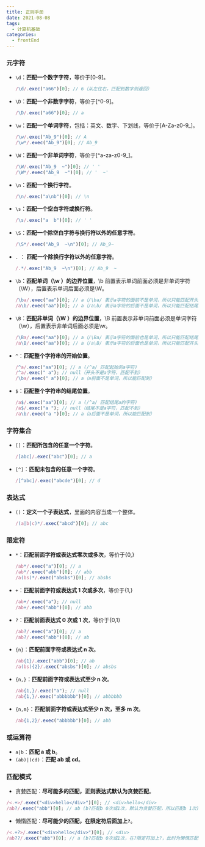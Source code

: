 ```yaml
---
title: 正则手册
date: 2021-08-08
tags:
  - 计算机基础
categories:
  - frontEnd
---
```


### 元字符

- `\d`：**匹配一个数字字符**，等价于[0-9]。
  ```js
  /\d/.exec("a66")[0]; // 6（从左往右，匹配到数字则返回）
  ```
- `\D`：**匹配一个非数字字符**，等价于[^0-9]。
  ```js
  /\D/.exec("a66")[0]; // a
  ```
- `\w`：**匹配一个单词字符**，包括：英文、数字、下划线，等价于[A-Za-z0-9_]。
  ```js
  /\w/.exec("Ab_9")[0]; // A
  /\w*/.exec("Ab_9")[0]; // Ab_9
  ```
- `\W`：**匹配一个非单词字符**，等价于[^a-za-z0-9_]。
  ```js
  /\W/.exec("Ab_9  ~")[0]; // ' '
  /\W*/.exec("Ab_9  ~")[0]; // '  ~'
  ```
- `\n`：**匹配一个换行字符**。

  ```js
  /\n/.exec("a\nb")[0]; // \n
  ```

- `\s`：**匹配一个空白字符或换行符**。
  ```js
  /\s/.exec("a  b")[0]; // ' '
  ```
- `\S`：**匹配一个除空白字符与换行符以外的任意字符**。
  ```js
  /\S*/.exec("Ab_9  ~\n")[0]; // Ab_9~
  ```
- `.` ： **匹配一个除换行字符以外的任意字符**。
  ```js
  /.*/.exec("Ab_9  ~\n")[0]; // Ab_9  ~
  ```
- `\b`：**匹配单词（\w ）的边界位置**，\b 前置表示单词前面必须是非单词字符（\W），后置表示单词后面必须是\W。
  ```js
  /\ba/.exec("aa")[0]; // a（/\ba/ 表示a字符的面前不是单词，所以只能匹配开头的a）
  /a\b/.exec("aa")[0]; // a（/a\b/ 表示a字符的后面不是单词，所以只能匹配结尾的a）
  ```
- `\B`：**匹配非单词（\W ）的边界位置**，\B 前置表示非单词前面必须是单词字符（\w），后置表示非单词后面必须是\w。

  ```js
  /\Ba/.exec("aa")[0]; // a（/\Ba/ 表示a字符的面前也是单词，所以只能匹配结尾的a）
  /a\B/.exec("aa")[0]; // a（/a\B/ 表示a字符的后面也是单词，所以只能匹配开头的a）
  ```

- `^`：**匹配整个字符串的开始位置**。
  ```js
  /^a/.exec("aa")[0]; // a (/^a/ 匹配起始的a字符)
  /^a/.exec(" a"); // null（开头不是a字符，匹配不到）
  /\ba/.exec(" a")[0]; // a（a前面不是单词，所以能匹配到）
  ```
- `$`：**匹配整个字符串的结尾位置**。
  ```js
  /a$/.exec("aa")[0]; // a (/^a/ 匹配结尾a的字符)
  /a$/.exec("a "); // null（结尾不是a字符，匹配不到）
  /a\b/.exec("a ")[0]; // a（a后面不是单词，所以能匹配到）
  ```

### 字符集合

- `[]`：**匹配所包含的任意一个字符**。
  ```js
  /[abc]/.exec("abc")[0]; // a
  ```
- `[^]`：**匹配未包含的任意一个字符**。
  ```js
  /[^abc]/.exec("abcde")[0]; // d
  ```

### 表达式

- `()`：**定义一个子表达式**，里面的内容当成一个整体。

  ```js
  /(a|b|c)*/.exec("abcd")[0]; // abc
  ```

### 限定符

- `*`：**匹配前面字符或表达式零次或多次**，等价于{0,}
  ```js
  /ab*/.exec("a")[0]; // a
  /ab*/.exec("abb")[0]; // abb
  /a(bs)*/.exec("absbs")[0]; // absbs
  ```
- `+`：**匹配前面字符或表达式 1 次或多次**，等价于{1,}
  ```js
  /ab+/.exec("a"); // null
  /ab+/.exec("abb")[0]; // abb
  ```
- `?`：**匹配前面表达式 0 次或 1 次**，等价于{0,1}
  ```js
  /ab?/.exec("a")[0]; // a
  /ab?/.exec("abb")[0]; // ab
  ```
- `{n}`：**匹配前面字符或表达式 n 次**。
  ```js
  /ab{1}/.exec("abb")[0]; // ab
  /a(bs){2}/.exec("absbs")[0]; // absbs
  ```
- `{n,}`：**匹配前面字符或表达式至少 n 次**。
  ```js
  /ab{1,}/.exec("a"); // null
  /ab{1,}/.exec("abbbbbb")[0]; // abbbbbb
  ```
- `{n,m}`：**匹配前面字符或表达式至少 n 次，至多 m 次**。
  ```js
  /ab{1,2}/.exec("abbbbb")[0]; // abb
  ```

### 或运算符

- `a|b`：**匹配 a 或 b**。
- `(ab)|(cd)`：**匹配 ab 或 cd**。

### 匹配模式

- 贪婪匹配：**尽可能多的匹配，正则表达式默认为贪婪匹配**。

```js
/<.+>/.exec("<div>hello</div>")[0]; // <div>hello</div>
/ab?/.exec("abb")[0]; // ab (b?匹配b 0次或1次，默认为贪婪匹配，所以匹配b 1次)
```

- 懒惰匹配：**尽可能少的匹配，在限定符后面加上`?`**。

```js
/<.+?>/.exec("<div>hello</div>")[0]; // <div>
/ab??/.exec("abb")[0]; // a (b?匹配b 0次或1次，在?限定符加上?，此时为懒惰匹配，所以匹配b 0次)
```
